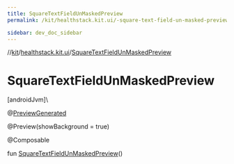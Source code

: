 ```yaml
---
title: SquareTextFieldUnMaskedPreview
permalink: /kit/healthstack.kit.ui/-square-text-field-un-masked-preview.html

sidebar: dev_doc_sidebar
---
```

//[kit](../../kit.html)/[healthstack.kit.ui](index.html)/[SquareTextFieldUnMaskedPreview](-square-text-field-un-masked-preview.html)



# SquareTextFieldUnMaskedPreview



[androidJvm]\




@[PreviewGenerated](../healthstack.kit.annotation/-preview-generated/index.html)



@Preview(showBackground = true)



@Composable



fun [SquareTextFieldUnMaskedPreview](-square-text-field-un-masked-preview.html)()




